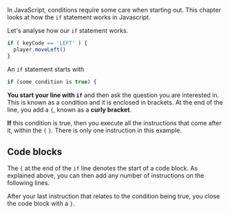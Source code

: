 In JavaScript, conditions require some care when starting out. This chapter looks at how the `if` statement works in Javascript.

Let's analyse how our `if` statement works.

```javascript
if ( keyCode == 'LEFT' ) {
  player.moveLeft()
} 
```

An `if` statement starts with 

```javascript
if (some condition is true) {
```

**You start your line with `if`** and then ask the question you are interested in. This is known as a condition and it is enclosed in brackets. At the end of the line, you add a `{`, known as a **curly bracket**. 

**If** this condition is true, then you execute all the instructions that come after it, within the `{` `}`. There is only one instruction in this example.

## Code blocks
The `{` at the end of the `if` line denotes the start of a code block. As explained above, you can then add any number of instructions on the following lines.

After your last instruction that relates to the condition being true, you close the code block with a `}`.



